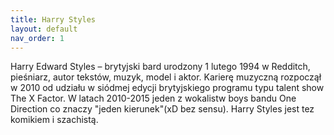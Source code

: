 ```yaml
---
title: Harry Styles
layout: default
nav_order: 1
---
```


Harry Edward Styles – brytyjski bard urodzony 1 lutego 1994 w Redditch, pieśniarz, autor tekstów, muzyk, model i aktor. Karierę muzyczną rozpoczął w 2010 od udziału w siódmej edycji brytyjskiego programu typu talent show The X Factor. W latach 2010-2015 jeden z wokalistw boys bandu One Direction co znaczy "jeden kierunek"(xD bez sensu). Harry Styles jest tez komikiem i szachistą.